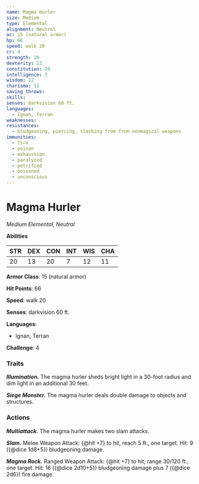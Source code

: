 ```yaml
---
name: Magma Hurler
size: Medium
type: Elemental
alignment: Neutral
ac: 15 (natural armor)
hp: 66
speed: walk 20
cr: 4
strength: 20
dexterity: 13
constitution: 20
intelligence: 7
wisdom: 12
charisma: 11
saving_throws:
skills:
senses: darkvision 60 ft.
languages:
  - Ignan, Terran
weaknesses:
resistances:
  - bludgeoning, piercing, slashing from from nonmagical weapons
immunities:
  - fire
  - poison
  - exhaustion
  - paralyzed
  - petrified
  - poisoned
  - unconscious
---
```


# Magma Hurler

*Medium Elemental, Neutral*

**Abilities**

| STR | DEX | CON | INT | WIS | CHA |
| --- | --- | --- | --- | --- | --- |
| 20 | 13 | 20 | 7 | 12 | 11 |

**Armor Class**: 15 (natural armor)

**Hit Points**: 66

**Speed**: walk 20

**Senses**: darkvision 60 ft.

**Languages**:
  - Ignan, Terran

**Challenge**: 4

### Traits
***Illumination.*** The magma hurler sheds bright light in a 30-foot radius and dim light in an additional 30 feet.

***Siege Monster.*** The magma hurler deals double damage to objects and structures.

### Actions
***Multiattack.*** The magma hurler makes two slam attacks.

***Slam.*** Melee Weapon Attack: {@hit +7} to hit, reach 5 ft., one target. Hit: 9 ({@dice 1d8+5}) bludgeoning damage.

***Magma Rock.*** Ranged Weapon Attack: {@hit +7} to hit, range 30/120 ft., one target. Hit: 16 ({@dice 2d10+5}) bludgeoning damage plus 7 ({@dice 2d6}) fire damage.


